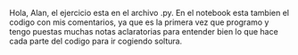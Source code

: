 Hola, Alan,
el ejercicio esta en el archivo .py. 
En el notebook esta tambien el codigo con mis comentarios, ya que es la primera vez que programo y tengo puestas muchas notas aclaratorias para entender bien lo que hace cada parte del codigo para ir cogiendo soltura.